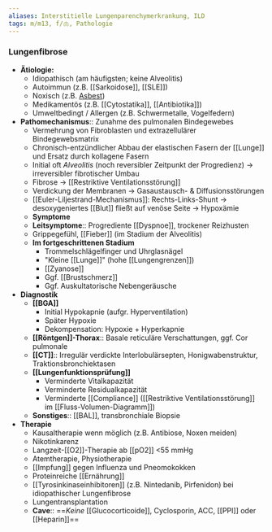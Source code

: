 ```yaml
---
aliases: Interstitielle Lungenparenchymerkrankung, ILD
tags: m/m13, f/🫁, Pathologie
---
```

### Lungenfibrose
- **Ätiologie:**
	- Idiopathisch (am häufigsten; keine Alveolitis)
	- Autoimmun (z.B. [[Sarkoidose]], [[SLE]])
	- Noxisch (z.B. [Asbest](Pneumokoniosen.md))
	- Medikamentös (z.B. [[Cytostatika]], [[Antibiotika]])
	- Umweltbedingt / Allergen (z.B. Schwermetalle, Vogelfedern) 
- **Pathomechanismus**:: Zunahme des pulmonalen Bindegewebes
	- Vermehrung von Fibroblasten und extrazellulärer Bindegewebsmatrix
	- Chronisch-entzündlicher Abbau der elastischen Fasern der [[Lunge]] und Ersatz durch kollagene Fasern
	- Initial oft *Alveolitis* (noch reversibler Zeitpunkt der Progredienz) -> irreversibler fibrotischer Umbau
	- Fibrose -> [[Restriktive Ventilationsstörung]] 
	- Verdickung der Membranen → Gasaustausch- & Diffusionsstörungen 
	- [[Euler-Liljestrand-Mechanismus]]: Rechts-Links-Shunt → desoxygeniertes [[Blut]] fließt auf venöse Seite → Hypoxämie
	- **Symptome**
	- **Leitsymptome**:: Progrediente [[Dyspnoe]], trockener Reizhusten
	- Grippegefühl, [[Fieber]] (im Stadium der Alveolitis)
	- **Im fortgeschrittenen Stadium**
		- Trommelschlägelfinger und Uhrglasnägel
		- "Kleine [[Lunge]]" (hohe [[Lungengrenzen]])
		- [[Zyanose]]
		- Ggf. [[Brustschmerz]]
		- Ggf. Auskultatorische Nebengeräusche
- **Diagnostik**
	- **[[BGA]]**
		- Initial Hypokapnie (aufgr. Hyperventilation)
		- Später Hypoxie
		- Dekompensation: Hypoxie + Hyperkapnie
	- **[[Röntgen]]-Thorax**:: Basale reticuläre Verschattungen, ggf. Cor pulmonale
	- **[[CT]]**:: Irregulär verdickte Interlobulärsepten, Honigwabenstruktur, Traktionsbronchiektasen
	- **[[Lungenfunktionsprüfung]]**
		- Verminderte Vitalkapazität
		- Verminderte Residualkapazität
		- Verminderte [[Compliance]] ([[Restriktive Ventilationsstörung]] im [[Fluss-Volumen-Diagramm]])
	- **Sonstiges**:: [[BAL]], transbronchiale Biopsie
- **Therapie**
	- Kausaltherapie wenn möglich (z.B. Antibiose, Noxen meiden)
	- Nikotinkarenz
	- Langzeit-[[O2]]-Therapie ab [[pO2]] <55 mmHg
	- Atemtherapie, Physiotherapie
	- [[Impfung]] gegen Influenza und Pneomokokken
	- Proteinreiche [[Ernährung]]
	- [[Tyrosinkinaseinhibitoren]] (z.B. Nintedanib, Pirfenidon) bei idiopathischer Lungenfibrose
	- Lungentransplantation
	- **Cave**:: ==*Keine* [[Glucocorticoide]], Cyclosporin, ACC, [[PPI]] oder [[Heparin]]==